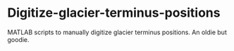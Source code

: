 # Digitize-glacier-terminus-positions
MATLAB scripts to manually digitize glacier terminus positions. An oldie but goodie.

